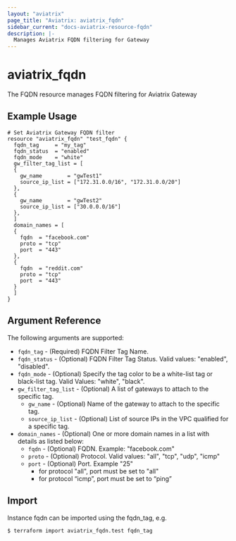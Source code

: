 ```yaml
---
layout: "aviatrix"
page_title: "Aviatrix: aviatrix_fqdn"
sidebar_current: "docs-aviatrix-resource-fqdn"
description: |-
  Manages Aviatrix FQDN filtering for Gateway
---
```


# aviatrix_fqdn

The FQDN resource manages FQDN filtering for Aviatrix Gateway

## Example Usage

```hcl
# Set Aviatrix Gateway FQDN filter
resource "aviatrix_fqdn" "test_fqdn" {
  fqdn_tag     = "my_tag"
  fqdn_status  = "enabled"
  fqdn_mode    = "white"
  gw_filter_tag_list = [
  {
    gw_name        = "gwTest1"
    source_ip_list = ["172.31.0.0/16", "172.31.0.0/20"]
  },
  {
    gw_name        = "gwTest2"
    source_ip_list = ["30.0.0.0/16"]
  },
  ]
  domain_names = [
  {
    fqdn  = "facebook.com"
    proto = "tcp"
    port  = "443"
  },
  {
    fqdn  = "reddit.com"
    proto = "tcp"
    port  = "443"
  }
  ]
}
```

## Argument Reference

The following arguments are supported:

* `fqdn_tag` - (Required) FQDN Filter Tag Name.
* `fqdn_status` - (Optional) FQDN Filter Tag Status. Valid values: "enabled", "disabled".
* `fqdn_mode` - (Optional) Specify the tag color to be a white-list tag or black-list tag. Valid Values: "white", "black".
* `gw_filter_tag_list` - (Optional) A list of gateways to attach to the specific tag.
  * `gw_name` - (Optional) Name of the gateway to attach to the specific tag. 
  * `source_ip_list` - (Optional) List of source IPs in the VPC qualified for a specific tag.
* `domain_names` - (Optional) One or more domain names in a list with details as listed below:
  * `fqdn` - (Optional) FQDN. Example: "facebook.com" 
  * `proto` - (Optional) Protocol. Valid values: "all", "tcp", "udp", "icmp" 
  * `port` - (Optional) Port. Example "25" 
    * for protocol "all", port must be set to "all"
    * for protocol “icmp”, port must be set to “ping”

## Import

Instance fqdn can be imported using the fqdn_tag, e.g.

```
$ terraform import aviatrix_fqdn.test fqdn_tag
```